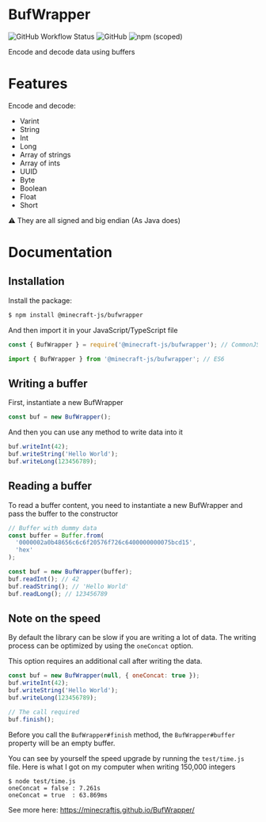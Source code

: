 # BufWrapper

![GitHub Workflow Status](https://img.shields.io/github/workflow/status/MinecraftJS/BufWrapper/Build?style=for-the-badge)
![GitHub](https://img.shields.io/github/license/MinecraftJS/BufWrapper?style=for-the-badge)
![npm (scoped)](https://img.shields.io/npm/v/@minecraft-js/bufwrapper?style=for-the-badge)

Encode and decode data using buffers

# Features

Encode and decode:

- Varint
- String
- Int
- Long
- Array of strings
- Array of ints
- UUID
- Byte
- Boolean
- Float
- Short

⚠️ They are all signed and big endian (As Java does)

# Documentation

## Installation

Install the package:

```bash
$ npm install @minecraft-js/bufwrapper
```

And then import it in your JavaScript/TypeScript file

```ts
const { BufWrapper } = require('@minecraft-js/bufwrapper'); // CommonJS

import { BufWrapper } from '@minecraft-js/bufwrapper'; // ES6
```

## Writing a buffer

First, instantiate a new BufWrapper

```js
const buf = new BufWrapper();
```

And then you can use any method to write data into it

```js
buf.writeInt(42);
buf.writeString('Hello World');
buf.writeLong(123456789);
```

## Reading a buffer

To read a buffer content, you need to instantiate a new BufWrapper and pass the buffer to the constructor

```js
// Buffer with dummy data
const buffer = Buffer.from(
  '0000002a0b48656c6c6f20576f726c6400000000075bcd15',
  'hex'
);

const buf = new BufWrapper(buffer);
buf.readInt(); // 42
buf.readString(); // 'Hello World'
buf.readLong(); // 123456789
```

## Note on the speed

By default the library can be slow if you are writing a lot of data.
The writing process can be optimized by using the `oneConcat` option.

This option requires an additional call after writing the data.

```js
const buf = new BufWrapper(null, { oneConcat: true });
buf.writeInt(42);
buf.writeString('Hello World');
buf.writeLong(123456789);

// The call required
buf.finish();
```

Before you call the `BufWrapper#finish` method, the `BufWrapper#buffer` property will be an empty buffer.

You can see by yourself the speed upgrade by running the `test/time.js` file. Here is
what I got on my computer when writing 150,000 integers

```
$ node test/time.js
oneConcat = false : 7.261s
oneConcat = true  : 63.869ms
```

See more here: https://minecraftjs.github.io/BufWrapper/
